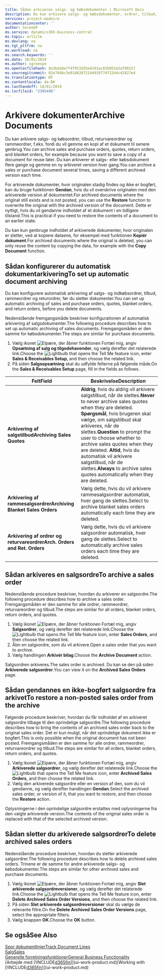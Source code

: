 ```yaml
---
title: Sådan arkiveres salgs- og købsdokumenter | Microsoft Docs
description: Du kan arkivere salgs- og købsdokumenter, ordrer, tilbud, returvareordrer og rammeordrer, og du kan bruge det arkiverede dokument til at genskabe det dokument, som det blev arkiveret fra.
services: project-madeira
documentationcenter: ''
author: SorenGP
ms.service: dynamics365-business-central
ms.topic: article
ms.devlang: na
ms.tgt_pltfrm: na
ms.workload: na
ms.search.keywords: ''
ms.date: 10/01/2019
ms.author: sgroespe
ms.openlocfilehash: 8a3bda8a7f4f953265e4191ac65b052e5af80157
ms.sourcegitcommit: 02e704bc3e01d62072144919774f1244c42827e4
ms.translationtype: HT
ms.contentlocale: da-DK
ms.lasthandoff: 10/01/2019
ms.locfileid: "2305496"
---
```

# <a name="archive-documents"></a><span data-ttu-id="fcecc-103">Arkivere dokumenter</span><span class="sxs-lookup"><span data-stu-id="fcecc-103">Archive Documents</span></span>
<span data-ttu-id="fcecc-104">Du kan arkivere salgs- og købsordrer, tilbud, returvareordrer og rammeordrer, f.eks. fordi du vil gemme en kopi af et dokument til senere genbrug.</span><span class="sxs-lookup"><span data-stu-id="fcecc-104">You can archive sales and purchase orders, quotes, return orders, and blanket orders, for example because you want to save a copy of a document for reuse later.</span></span> <span data-ttu-id="fcecc-105">Du kan arkiverer et salgs- eller købsdokument flere gange og gemme en ny arkiveret version hver gang.</span><span class="sxs-lookup"><span data-stu-id="fcecc-105">You can archive a sales or purchase document several times, saving a different archived version each time.</span></span>

<span data-ttu-id="fcecc-106">For arkiverede dokumenter, hvor originalen stadig findes og ikke er bogført, kan du bruge funktionen **Gendan**, hvis du vil overskrive originalen med den arkiverede version af dokumentet.</span><span class="sxs-lookup"><span data-stu-id="fcecc-106">For archived documents where the original still exists and is not posted, you can use the **Restore** function to overwrite the original with the archived version of the document.</span></span> <span data-ttu-id="fcecc-107">Dette er nyttigt, hvis du vil gendanne indholdet af et dokument i en tidligere tilstand.</span><span class="sxs-lookup"><span data-stu-id="fcecc-107">This is practical if you need to restore the contents of a document to an earlier state.</span></span>

<span data-ttu-id="fcecc-108">Du kan kun genbruge indholdet af arkiverede dokumenter, hvor originalen er sletter, ved at kopiere dataene, for eksempel med funktionen **Kopiér dokument**.</span><span class="sxs-lookup"><span data-stu-id="fcecc-108">For archived documents where the original is deleted, you can only reuse the content by copying the data, for example with the **Copy Document** function.</span></span>   

## <a name="to-set-up-automatic-document-archiving"></a><span data-ttu-id="fcecc-109">Sådan konfigurerer du automatisk dokumentarkivering</span><span class="sxs-lookup"><span data-stu-id="fcecc-109">To set up automatic document archiving</span></span>  
<span data-ttu-id="fcecc-110">Du kan konfigurere automatisk arkivering af salgs- og indkøbsordrer, tilbud, rammeordrer og returordrer, før du sletter dokumenter.</span><span class="sxs-lookup"><span data-stu-id="fcecc-110">You can set up automatic archiving of sales and purchase orders, quotes, blanket orders, and return orders, before you delete documents.</span></span>

<span data-ttu-id="fcecc-111">Nedenstående fremgangsmåde beskriver konfigurationen af automatisk arkivering af salgsdokumenter.</span><span class="sxs-lookup"><span data-stu-id="fcecc-111">The following procedure describes how to set up automatic archiving of sales documents.</span></span> <span data-ttu-id="fcecc-112">Fremgangsmåden er den samme for købsdokumenter.</span><span class="sxs-lookup"><span data-stu-id="fcecc-112">The steps are similar for purchase documents.</span></span>
1.  <span data-ttu-id="fcecc-113">Vælg ikonet ![Elpære, der åbner funktionen Fortæl mig](media/ui-search/search_small.png "Fortæl mig, hvad du vil foretage dig"), angiv **Opsætning af salg og tilgodehavender**, og vælg derefter det relaterede link.</span><span class="sxs-lookup"><span data-stu-id="fcecc-113">Choose the ![Lightbulb that opens the Tell Me feature](media/ui-search/search_small.png "Tell me what you want to do") icon, enter **Sales & Receivables Setup**, and then choose the related link.</span></span>
2. <span data-ttu-id="fcecc-114">På siden **Salgsopsætning** skal du udfylde felterne på følgende måde.</span><span class="sxs-lookup"><span data-stu-id="fcecc-114">On the **Sales & Receivables Setup** page, fill in the fields as follows.</span></span>

|<span data-ttu-id="fcecc-115">Felt</span><span class="sxs-lookup"><span data-stu-id="fcecc-115">Field</span></span>|<span data-ttu-id="fcecc-116">Beskrivelse</span><span class="sxs-lookup"><span data-stu-id="fcecc-116">Description</span></span>|
|-----|-----------|
|<span data-ttu-id="fcecc-117">**Arkivering af salgstilbud**</span><span class="sxs-lookup"><span data-stu-id="fcecc-117">**Archiving Sales Quotes**</span></span>|<span data-ttu-id="fcecc-118">**Aldrig**, hvis du aldrig vil arkivere salgstilbud, når de slettes.</span><span class="sxs-lookup"><span data-stu-id="fcecc-118">**Never** to never archive sales quotes when they are deleted.</span></span> <span data-ttu-id="fcecc-119">**Spørgsmål**, hvis brugeren skal vælge, om salgstilbud skal arkiveres, når de slettes.</span><span class="sxs-lookup"><span data-stu-id="fcecc-119">**Question** to prompt the user to choose whether to archive sales quotes when they are deleted.</span></span> <span data-ttu-id="fcecc-120">**Altid**, hvis du automatisk vil arkivere salgstilbud, når de slettes.</span><span class="sxs-lookup"><span data-stu-id="fcecc-120">**Always** to archive sales quotes automatically when they are deleted.</span></span>|
|<span data-ttu-id="fcecc-121">**Arkivering af rammesalgsordrer**</span><span class="sxs-lookup"><span data-stu-id="fcecc-121">**Archiving Blanket Sales Orders**</span></span>|<span data-ttu-id="fcecc-122">Vælg dette, hvis du vil arkivere rammesalgsordrer automatisk, hver gang de slettes.</span><span class="sxs-lookup"><span data-stu-id="fcecc-122">Select to archive blanket sales orders automatically each time they are deleted.</span></span>|
|<span data-ttu-id="fcecc-123">**Arkivering af ordrer og returvareordrer**</span><span class="sxs-lookup"><span data-stu-id="fcecc-123">**Arch. Orders and Ret. Orders**</span></span>|<span data-ttu-id="fcecc-124">Vælg dette, hvis du vil arkivere salgsordrer automatisk, hver gang de slettes.</span><span class="sxs-lookup"><span data-stu-id="fcecc-124">Select to automatically archive sales orders each time they are deleted.</span></span>|

## <a name="to-archive-a-sales-order"></a><span data-ttu-id="fcecc-125">Sådan arkiveres en salgsordre</span><span class="sxs-lookup"><span data-stu-id="fcecc-125">To archive a sales order</span></span>
<span data-ttu-id="fcecc-126">Nedenstående procedure beskriver, hvordan du arkiverer en salgsordre.</span><span class="sxs-lookup"><span data-stu-id="fcecc-126">The following procedure describes how to archive a sales order.</span></span> <span data-ttu-id="fcecc-127">Fremgangsmåden er den samme for alle ordrer, rammeordrer, returvareordrer og tilbud.</span><span class="sxs-lookup"><span data-stu-id="fcecc-127">The steps are similar for all orders, blanket orders, return orders, and quotes.</span></span>

1.  <span data-ttu-id="fcecc-128">Vælg ikonet ![Elpære, der åbner funktionen Fortæl mig](media/ui-search/search_small.png "Fortæl mig, hvad du vil foretage dig"), angiv **Salgsordrer**, og vælg derefter det relaterede link.</span><span class="sxs-lookup"><span data-stu-id="fcecc-128">Choose the ![Lightbulb that opens the Tell Me feature](media/ui-search/search_small.png "Tell me what you want to do") icon, enter **Sales Orders**, and then choose the related link.</span></span>  
2.  <span data-ttu-id="fcecc-129">Åbn en salgsordre, som du vil arkivere.</span><span class="sxs-lookup"><span data-stu-id="fcecc-129">Open a sales order that you want to archive.</span></span>  
3.  <span data-ttu-id="fcecc-130">Vælg handlingen **Arkivér bilag**.</span><span class="sxs-lookup"><span data-stu-id="fcecc-130">Choose the **Archive Document** action.</span></span>

<span data-ttu-id="fcecc-131">Salgsordren arkiveres.</span><span class="sxs-lookup"><span data-stu-id="fcecc-131">The sales order is archived.</span></span> <span data-ttu-id="fcecc-132">Du kan se den på siden **Arkiverede salgsordrer**.</span><span class="sxs-lookup"><span data-stu-id="fcecc-132">You can view it on the **Archived Sales Orders** page.</span></span>

## <a name="to-restore-a-non-posted-sales-order-from-the-archive"></a><span data-ttu-id="fcecc-133">Sådan gendannes en ikke-bogført salgsordre fra arkivet</span><span class="sxs-lookup"><span data-stu-id="fcecc-133">To restore a non-posted sales order from the archive</span></span>
<span data-ttu-id="fcecc-134">Følgende procedure beskriver, hvordan du får indholdet af en arkiveret salgsordre tilbage til den oprindelige salgsordre.</span><span class="sxs-lookup"><span data-stu-id="fcecc-134">The following procedure describes how to bring the contents of an archived sales order back to the original sales order.</span></span> <span data-ttu-id="fcecc-135">Det er kun muligt, når det oprindelige dokument ikke er bogført.</span><span class="sxs-lookup"><span data-stu-id="fcecc-135">This is only possible when the original document has not been posted.</span></span> <span data-ttu-id="fcecc-136">Fremgangsmåden er den samme for alle ordrer, rammeordrer, returvareordrer og tilbud.</span><span class="sxs-lookup"><span data-stu-id="fcecc-136">The steps are similar for all orders, blanket orders, return orders, and quotes.</span></span>

1. <span data-ttu-id="fcecc-137">Vælg ikonet ![Elpære, der åbner funktionen Fortæl mig](media/ui-search/search_small.png "Fortæl mig, hvad du vil foretage dig"), angiv **Arkiverede salgsordrer**, og vælg derefter det relaterede link.</span><span class="sxs-lookup"><span data-stu-id="fcecc-137">Choose the ![Lightbulb that opens the Tell Me feature](media/ui-search/search_small.png "Tell me what you want to do") icon, enter **Archived Sales Orders**, and then choose the related link.</span></span>
2. <span data-ttu-id="fcecc-138">Vælg den arkiverede salgsordre eller en version af den, som du vil gendanne, og vælg derefter handlingen **Gendan**.</span><span class="sxs-lookup"><span data-stu-id="fcecc-138">Select the archived sales order, or version of it, that you want to restore, and then choose the **Restore** action.</span></span>  

<span data-ttu-id="fcecc-139">Oplysningerne i den oprindelige salgsordre erstattes med oplysningerne fra den valgte arkiverede version.</span><span class="sxs-lookup"><span data-stu-id="fcecc-139">The contents of the original sales order is replaced with that of the selected archived version.</span></span>

## <a name="to-delete-archived-sales-orders"></a><span data-ttu-id="fcecc-140">Sådan sletter du arkiverede salgsordrer</span><span class="sxs-lookup"><span data-stu-id="fcecc-140">To delete archived sales orders</span></span>
<span data-ttu-id="fcecc-141">Nedenstående procedure beskriver, hvordan du sletter arkiverede salgsordrer.</span><span class="sxs-lookup"><span data-stu-id="fcecc-141">The following procedure describes how to delete archived sales orders.</span></span> <span data-ttu-id="fcecc-142">Trinene er de samme for andre arkiverede salgs- og købsdokumenter.</span><span class="sxs-lookup"><span data-stu-id="fcecc-142">The steps are similar for other archived sales and purchase documents.</span></span>

1.  <span data-ttu-id="fcecc-143">Vælg ikonet ![Elpære, der åbner funktionen Fortæl mig](media/ui-search/search_small.png "Fortæl mig, hvad du vil foretage dig"), angiv **Slet arkiverede salgsordreversioner**, og vælg derefter det relaterede link.</span><span class="sxs-lookup"><span data-stu-id="fcecc-143">Choose the ![Lightbulb that opens the Tell Me feature](media/ui-search/search_small.png "Tell me what you want to do") icon, enter **Delete Archived Sales Order Versions**, and then choose the related link.</span></span>  
2.  <span data-ttu-id="fcecc-144">På siden **Slet arkiverede salgsordreversioner** skal du vælge de relevante filtre.</span><span class="sxs-lookup"><span data-stu-id="fcecc-144">On the **Delete Archived Sales Order Versions** page, select the appropriate filters.</span></span>  
3.  <span data-ttu-id="fcecc-145">Vælg knappen **OK**.</span><span class="sxs-lookup"><span data-stu-id="fcecc-145">Choose the **OK** button.</span></span>

## <a name="see-also"></a><span data-ttu-id="fcecc-146">Se også</span><span class="sxs-lookup"><span data-stu-id="fcecc-146">See Also</span></span>
[<span data-ttu-id="fcecc-147">Spor dokumentlinjer</span><span class="sxs-lookup"><span data-stu-id="fcecc-147">Track Document Lines</span></span>](across-how-to-track-document-lines.md)  
[<span data-ttu-id="fcecc-148">Salg</span><span class="sxs-lookup"><span data-stu-id="fcecc-148">Sales</span></span>](sales-manage-sales.md)  
[<span data-ttu-id="fcecc-149">Generelle forretningsfunktioner</span><span class="sxs-lookup"><span data-stu-id="fcecc-149">General Business Functionality</span></span>](ui-across-business-areas.md)  
<span data-ttu-id="fcecc-150">[Arbejde med [!INCLUDE[d365fin](includes/d365fin_md.md)]](ui-work-product.md)</span><span class="sxs-lookup"><span data-stu-id="fcecc-150">[Working with [!INCLUDE[d365fin](includes/d365fin_md.md)]](ui-work-product.md)</span></span>
